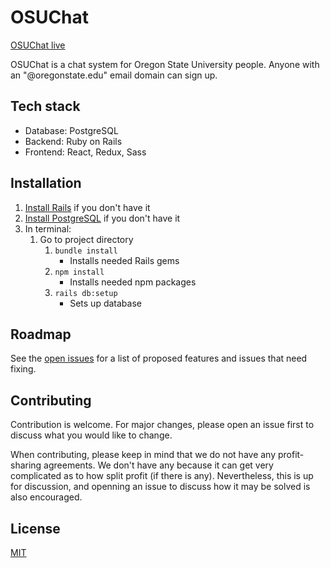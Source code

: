 # OSUChat
[OSUChat live](http://www.osuchat.com)

OSUChat is a chat system for Oregon State University people. Anyone with an "@oregonstate.edu" email domain can sign up.

## Tech stack
- Database: PostgreSQL
- Backend: Ruby on Rails
- Frontend: React, Redux, Sass

## Installation
1. [Install Rails](http://installrails.com/) if you don't have it
2. [Install PostgreSQL](http://postgresguide.com/setup/install.html) if you don't have it
3. In terminal:
    1. Go to project directory
        1. `bundle install`
            - Installs needed Rails gems
        2. `npm install`
            - Installs needed npm packages
        3. `rails db:setup`
            - Sets up database

## Roadmap
See the [open issues](https://github.com/Hakeemmidan/OSUChat/issues) for a list of proposed features and issues that need fixing.

## Contributing
Contribution is welcome. For major changes, please open an issue first to discuss what you would like to change.

When contributing, please keep in mind that we do not have any profit-sharing agreements. We don't have any because it can get very complicated as to how split profit (if there is any). Nevertheless, this is up for discussion, and openning an issue to discuss how it may be solved is also encouraged.

## License
[MIT](https://choosealicense.com/licenses/mit/)
